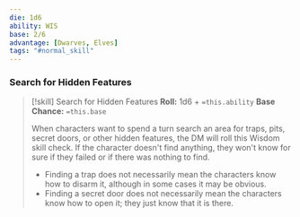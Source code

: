 ```yaml
---
die: 1d6
ability: WIS
base: 2/6
advantage: [Dwarves, Elves]
tags: "#normal_skill"
---
```


### Search for Hidden Features
> [!skill] Search for Hidden Features
>**Roll:** 1d6 + `=this.ability`
>**Base Chance:** `=this.base`
>
>When characters want to spend a turn search an area for traps, pits, secret doors, or other hidden features, the DM will roll this Wisdom skill check. If the character doesn't find anything, they won't know for sure if they failed or if there was nothing to find.
>- Finding a trap does not necessarily mean the characters know how to disarm it, although in some cases it may be obvious.
>- Finding a secret door does not necessarily mean the characters know how to open it; they just know that it is there.



  


